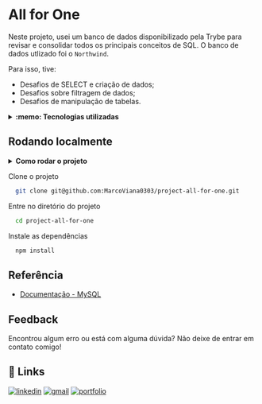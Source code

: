 
# All for One

Neste projeto, usei um banco de dados disponibilizado pela Trybe para revisar e consolidar todos os principais conceitos de SQL. O banco de dados utlizado foi o `Northwind`.

Para isso, tive:

- Desafios de SELECT e criação de dados;
- Desafios sobre filtragem de dados;
- Desafios de manipulação de tabelas.

<details>
  <summary><strong>:memo: Tecnologias utilizadas</strong></summary><br />

- `docker`
- `docker-compose`
- `MySql`

</details>

## Rodando localmente

<details>
  <summary><strong>Como rodar o projeto</strong></summary></br>

  **Com Docker:**

  ** :warning: Antes de começar, seu docker-compose precisa estar na versão 1.29 ou superior. [Veja aqui](https://www.digitalocean.com/community/tutorials/how-to-install-and-use-docker-compose-on-ubuntu-20-04-pt) ou [na documentação](https://docs.docker.com/compose/install/) como instalá-lo. No primeiro artigo, você pode substituir onde está com `1.26.0` por `1.29.2`.**

- [ ] `docker-compose up -d --build`
- [ ] `docker exec -it all_for_one bash`
- [ ] `npm install`

**Localmente:**

**Necessita ter um banco de dados(MySql) instalado localmente**

</details>

Clone o projeto

```bash
  git clone git@github.com:MarcoViana0303/project-all-for-one.git
```

Entre no diretório do projeto

```bash
  cd project-all-for-one
```

Instale as dependências

```bash
  npm install
```

## Referência

 - [Documentação - MySQL](https://docs.oracle.com/en-us/iaas/mysql-database/doc/getting-started.html)

## Feedback

Encontrou algum erro ou está com alguma dúvida? Não deixe de entrar em contato comigo!


## 🔗 Links
[![linkedin](https://img.shields.io/badge/linkedin-0A66C2?style=for-the-badge&logo=linkedin&logoColor=white)](https://www.linkedin.com/in/marco-viana2022/)
[![gmail](https://img.shields.io/badge/Gmail-D14836?style=for-the-badge&logo=gmail&logoColor=white)](https://marcoviana.dev@gmail.com/)
[![portfolio](https://img.shields.io/badge/my_portfolio-000?style=for-the-badge&logo=ko-fi&logoColor=white)](https://marcoviana-dev.vercel.app/)
